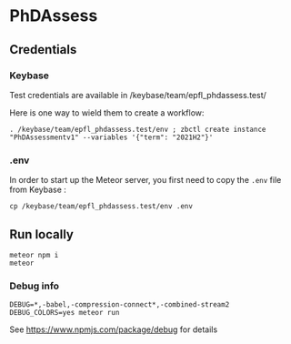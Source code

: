 # PhDAssess

## Credentials

### Keybase

Test credentials are available in /keybase/team/epfl_phdassess.test/

Here is one way to wield them to create a workflow:

```
. /keybase/team/epfl_phdassess.test/env ; zbctl create instance "PhDAssessmentv1" --variables '{"term": "2021H2"}'
```

### .env

In order to start up the Meteor server, you first need to copy the `.env` file from Keybase :

```
cp /keybase/team/epfl_phdassess.test/env .env
```

## Run locally

```
meteor npm i
meteor
```

### Debug info
```
DEBUG=*,-babel,-compression-connect*,-combined-stream2 DEBUG_COLORS=yes meteor run
```

See https://www.npmjs.com/package/debug for details
